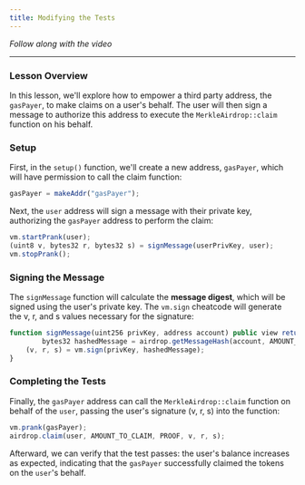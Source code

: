 ```yaml
---
title: Modifying the Tests
---
```


_Follow along with the video_

---

### Lesson Overview

In this lesson, we'll explore how to empower a third party address, the `gasPayer`, to make claims on a user's behalf. The user will then sign a message to authorize this address to execute the `MerkleAirdrop::claim` function on his behalf.

### Setup

First, in the `setup()` function, we'll create a new address, `gasPayer`, which will have permission to call the claim function:

```js
gasPayer = makeAddr("gasPayer");
```

Next, the `user` address will sign a message with their private key, authorizing the `gasPayer` address to perform the claim:

```js
vm.startPrank(user);
(uint8 v, bytes32 r, bytes32 s) = signMessage(userPrivKey, user);
vm.stopPrank();
```

### Signing the Message

The `signMessage` function will calculate the **message digest**, which will be signed using the user's private key. The `vm.sign` cheatcode will generate the v, r, and s values necessary for the signature:

```js
function signMessage(uint256 privKey, address account) public view returns (uint8 v, bytes32 r, bytes32 s) {
        bytes32 hashedMessage = airdrop.getMessageHash(account, AMOUNT_TO_CLAIM);
    (v, r, s) = vm.sign(privKey, hashedMessage);
}
```

### Completing the Tests

Finally, the `gasPayer` address can call the `MerkleAirdrop::claim` function on behalf of the `user`, passing the user's signature (v, r, s) into the function:

```js
vm.prank(gasPayer);
airdrop.claim(user, AMOUNT_TO_CLAIM, PROOF, v, r, s);
```

Afterward, we can verify that the test passes: the user's balance increases as expected, indicating that the `gasPayer` successfully claimed the tokens on the `user`'s behalf.
